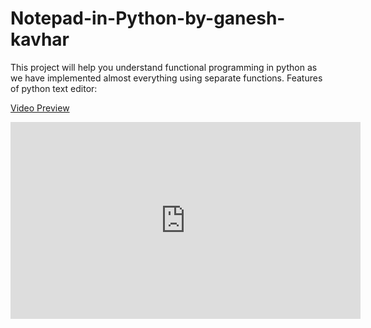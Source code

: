 # Notepad-in-Python-by-ganesh-kavhar
This project will help you understand functional programming in python as we have implemented almost everything using separate functions. Features of python text editor:



[Video Preview](https://www.youtube.com/watch?v=HRT7W7Q8O-Q&feature=youtu.be&ab_channel=ganeshkavhar)

<iframe width="560" height="315" src="https://www.youtube.com/embed/HRT7W7Q8O-Q" frameborder="0" allow="accelerometer; autoplay; clipboard-write; encrypted-media; gyroscope; picture-in-picture" allowfullscreen></iframe>
